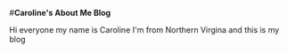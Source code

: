 #**Caroline's About Me Blog**

Hi everyone my name is Caroline I'm from Northern Virgina and this is my blog
